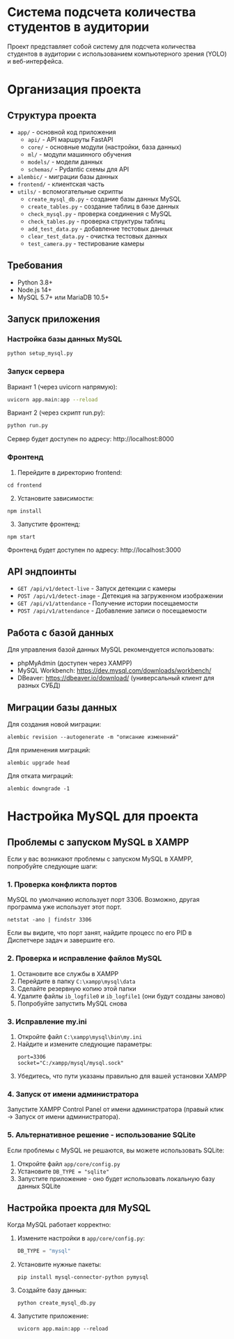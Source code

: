 # Система подсчета количества студентов в аудитории

Проект представляет собой систему для подсчета количества студентов в аудитории с использованием компьютерного зрения (YOLO) и веб-интерфейса.

# Организация проекта

## Структура проекта

- `app/` - основной код приложения
  - `api/` - API маршруты FastAPI
  - `core/` - основные модули (настройки, база данных)
  - `ml/` - модули машинного обучения
  - `models/` - модели данных
  - `schemas/` - Pydantic схемы для API
- `alembic/` - миграции базы данных
- `frontend/` - клиентская часть
- `utils/` - вспомогательные скрипты
  - `create_mysql_db.py` - создание базы данных MySQL
  - `create_tables.py` - создание таблиц в базе данных
  - `check_mysql.py` - проверка соединения с MySQL
  - `check_tables.py` - проверка структуры таблиц
  - `add_test_data.py` - добавление тестовых данных
  - `clear_test_data.py` - очистка тестовых данных
  - `test_camera.py` - тестирование камеры

## Требования

- Python 3.8+
- Node.js 14+
- MySQL 5.7+ или MariaDB 10.5+

## Запуск приложения

### Настройка базы данных MySQL

```bash
python setup_mysql.py
```

### Запуск сервера

Вариант 1 (через uvicorn напрямую):
```bash
uvicorn app.main:app --reload
```

Вариант 2 (через скрипт run.py):
```bash
python run.py
```

Сервер будет доступен по адресу: http://localhost:8000

### Фронтенд

1. Перейдите в директорию frontend:
```
cd frontend
```

2. Установите зависимости:
```
npm install
```

3. Запустите фронтенд:
```
npm start
```

Фронтенд будет доступен по адресу: http://localhost:3000

## API эндпоинты

- `GET /api/v1/detect-live` - Запуск детекции с камеры
- `POST /api/v1/detect-image` - Детекция на загруженном изображении
- `GET /api/v1/attendance` - Получение истории посещаемости
- `POST /api/v1/attendance` - Добавление записи о посещаемости

## Работа с базой данных

Для управления базой данных MySQL рекомендуется использовать:
- phpMyAdmin (доступен через XAMPP)
- MySQL Workbench: https://dev.mysql.com/downloads/workbench/
- DBeaver: https://dbeaver.io/download/ (универсальный клиент для разных СУБД)

## Миграции базы данных

Для создания новой миграции:

```
alembic revision --autogenerate -m "описание изменений"
```

Для применения миграций:

```
alembic upgrade head
```

Для отката миграций:

```
alembic downgrade -1
```

# Настройка MySQL для проекта

## Проблемы с запуском MySQL в XAMPP

Если у вас возникают проблемы с запуском MySQL в XAMPP, попробуйте следующие шаги:

### 1. Проверка конфликта портов

MySQL по умолчанию использует порт 3306. Возможно, другая программа уже использует этот порт.

```
netstat -ano | findstr 3306
```

Если вы видите, что порт занят, найдите процесс по его PID в Диспетчере задач и завершите его.

### 2. Проверка и исправление файлов MySQL

1. Остановите все службы в XAMPP
2. Перейдите в папку `C:\xampp\mysql\data`
3. Сделайте резервную копию этой папки
4. Удалите файлы `ib_logfile0` и `ib_logfile1` (они будут созданы заново)
5. Попробуйте запустить MySQL снова

### 3. Исправление my.ini

1. Откройте файл `C:\xampp\mysql\bin\my.ini`
2. Найдите и измените следующие параметры:
   ```
   port=3306
   socket="C:/xampp/mysql/mysql.sock"
   ```
3. Убедитесь, что пути указаны правильно для вашей установки XAMPP

### 4. Запуск от имени администратора

Запустите XAMPP Control Panel от имени администратора (правый клик -> Запуск от имени администратора).

### 5. Альтернативное решение - использование SQLite

Если проблемы с MySQL не решаются, вы можете использовать SQLite:
1. Откройте файл `app/core/config.py`
2. Установите `DB_TYPE = "sqlite"`
3. Запустите приложение - оно будет использовать локальную базу данных SQLite

## Настройка проекта для MySQL

Когда MySQL работает корректно:

1. Измените настройки в `app/core/config.py`:
   ```python
   DB_TYPE = "mysql"
   ```

2. Установите нужные пакеты:
   ```
   pip install mysql-connector-python pymysql
   ```

3. Создайте базу данных:
   ```
   python create_mysql_db.py
   ```

4. Запустите приложение:
   ```
   uvicorn app.main:app --reload
   ```
